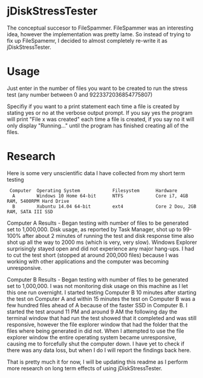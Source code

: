 # jDiskStressTester
The conceptual succesor to FileSpammer. FileSpammer was an interesting idea, however the implementation was pretty lame. So instead of trying to fix up FileSpamemr, I decided to almost completely re-write it as jDiskStressTester. 

Usage
======
Just enter in the number of files you want to be created to run the stress test (any number between 0 and 9223372036854775807)

Specifiy if you want to a print statement each time a file is created by stating yes or no at the verbose output prompt. If you say yes the program will print "File x was created" each time a file is created, if you say no it will only display "Running..." until the program has finished creating all of the files. 

Research
========
Here is some very unscientific data I have collected from my short term testing

     Computer  Operating System            Filesystem      Hardware                            
      A        Windows 10 Home 64-bit      NTFS            Core i7, 4GB RAM, 5400RPM Hard Drive
      B        Xubuntu 14.04 64-bit        ext4            Core 2 Dou, 2GB RAM, SATA III SSD


Computer A Results - Began testing with number of files to be generated set to 1,000,000. Disk usage, as reported by Task Manager, shot up to 99-100% after about 2 minutes of running the test and disk response time also shot up all the way to 2000 ms (which is very, very slow). Windows Explorer surprisingly stayed open and did not experience any major hang-ups. I had to cut the test short (stopped at around 200,000 files) because I was working with other applications and the computer was becoming unresponsive.


Computer B Results - Began testing with number of files to be generated set to 1,000,000. I was not monitoring disk usage on this machine as I let this one run overnight. I started testing Computer B 10 minutes after starting the test on Computer A and within 15 minutes the test on Computer B was a few hundred files ahead of A because of the faster SSD in Computer B. I started the test around 11 PM and around 9 AM the following day the terminal window that had run the test showed that it completed and was still responsive, however the file explorer window that had the folder that the files where being generated in did not. When I attempted to use the file explorer window the entire operating system became unresponsive, causing me to forcefully shut the computer down. I have yet to check if there was any data loss, but when I do I will report the findings back here.


That is pretty much it for now, I will be updating this readme as I perform more research on long term effects of using jDiskStressTester. 

